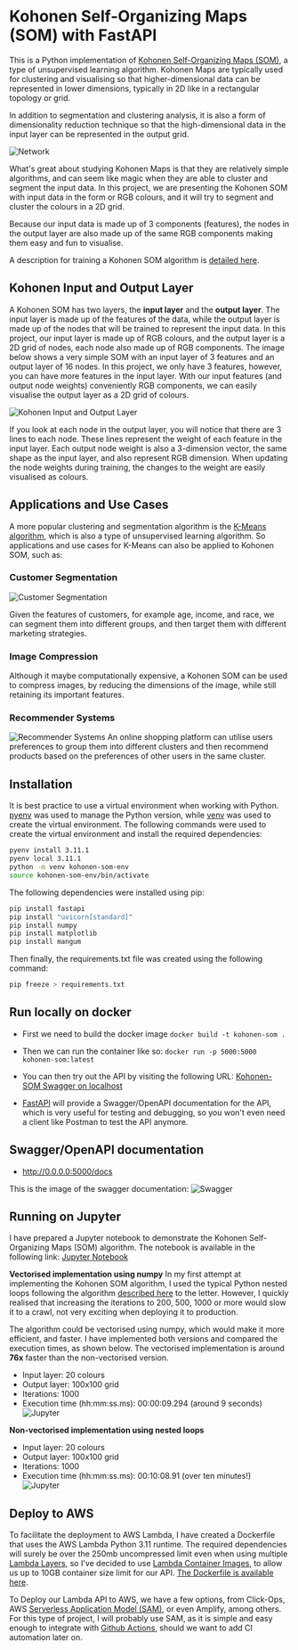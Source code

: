 # Kohonen Self-Organizing Maps (SOM) with FastAPI

This is a Python implementation of [Kohonen Self-Organizing Maps (SOM)](https://en.wikipedia.org/wiki/Self-organizing_map), a type of unsupervised learning algorithm. Kohonen Maps are typically used for clustering and visualising so that higher-dimensional data can be represented in lower dimensions, typically in 2D like in a rectangular topology or grid.

In addition to segmentation and clustering analysis, it is also a form of dimensionality reduction technique so that the high-dimensional data in the input layer can be represented in the output grid. 

![Network](http://www.pitt.edu/~is2470pb/Spring05/FinalProjects/Group1a/tutorial/kohonen1.gif)

What's great about studying Kohonen Maps is that they are relatively simple algorithms, and can seem like magic when they are able to cluster and segment the input data. In this project, we are presenting the Kohonen SOM with input data in the form or RGB colours, and it will try to segment and cluster the colours in a 2D grid.

Because our input data is made up of 3 components (features), the nodes in the output layer are also made up of the same RGB components making them easy and fun to visualise. 

A description for training a Kohonen SOM algorithm is [detailed here](./kohonen.ipynb).

## Kohonen Input and Output Layer

A Kohonen SOM has two layers, the **input layer** and the **output layer**. The input layer is made up of the features of the data, while the output layer is made up of the nodes that will be trained to represent the input data. In this project, our input layer is made up of RGB colours, and the output layer is a 2D grid of nodes, each node also made up of RGB components. The image below shows a very simple SOM with an input layer of 3 features and an output layer of 16 nodes. In this project, we only have 3 features, however, you can have more features in the input layer. With our input features (and output node weights) conveniently RGB components, we can easily visualise the output layer as a 2D grid of colours.


![Kohonen Input and Output Layer](./images/kohonen-detail.png)

If you look at each node in the output layer, you will notice that there are 3 lines to each node. These lines represent the weight of each feature in the input layer. Each output node weight is also a 3-dimension vector, the same shape as the input layer, and also represent RGB dimension. When updating the node weights during training, the changes to the weight are easily visualised as colours.

## Applications and Use Cases

A more popular clustering and segmentation algorithm is the [K-Means algorithm](https://www.analyticsvidhya.com/blog/2019/08/comprehensive-guide-k-means-clustering/), which is also a type of unsupervised learning algorithm. So applications and use cases for K-Means can also be applied to Kohonen SOM, such as:

### Customer Segmentation

![Customer Segmentation](./images/customer-segment-analysis-marketing-advertising-600nw-2134063767.webp)

Given the features of  customers, for example age, income, and race, we can segment them into different groups, and then target them with different marketing strategies.

### Image Compression

Although it maybe computationally expensive, a Kohonen SOM can be used to compress images, by reducing the dimensions of the image, while still retaining its important features.

### Recommender Systems

![Recommender Systems](./images/recommender-system.jpeg)
An online shopping platform can utilise users preferences to group them into different clusters and then recommend products based on the preferences of other users in the same cluster.

## Installation

It is best practice to use a virtual environment when working with Python. [pyenv](https://github.com/pyenv/pyenv) was used to manage the Python version, while [venv](https://docs.python.org/3/library/venv.html) was used to create the virtual environment. The following commands were used to create the virtual environment and install the required dependencies:

```bash
pyenv install 3.11.1
pyenv local 3.11.1
python -m venv kohonen-som-env
source kohonen-som-env/bin/activate
```

The following dependencies were installed using pip:
```bash
pip install fastapi
pip install "uvicorn[standard]"
pip install numpy
pip install matplotlib
pip install mangum
```
Then finally, the requirements.txt file was created using the following command:

```bash
pip freeze > requirements.txt
```

## Run locally on docker
- First we need to build the docker image
`docker build -t kohonen-som .`

- Then we can run the container like so:
`docker run -p 5000:5000 kohonen-som:latest`

- You can then try out the API by visiting the following URL:
[Kohonen-SOM Swagger on localhost](http://0.0.0.0:5000/docs)

- [FastAPI](https://fastapi.tiangolo.com/) will provide a Swagger/OpenAPI documentation for the API, which is very useful for testing and debugging, so you won't even need a client like Postman to test the API anymore.

## Swagger/OpenAPI documentation
- http://0.0.0.0:5000/docs

This is the image of the swagger documentation:
![Swagger](/images/swagger-openapi.png)

## Running on Jupyter
I have prepared a Jupyter notebook to demonstrate the Kohonen Self-Organizing Maps (SOM) algorithm. The notebook is available in the following link:
[Jupyter Notebook](kohonen.ipynb)

**Vectorised implementation using numpy**
In my first attempt at implementing the Kohonen SOM algorithm, I used the typical Python nested loops following the algorithm [described here](./kohonen.ipynb) to the letter. However, I quickly realised that increasing the iterations to 200, 500, 1000 or more would slow it to a crawl, not very exciting when deploying it to production.

The algorithm could be vectorised using numpy, which would make it more efficient, and faster. I have implemented both versions and compared the execution times, as shown below. The vectorised implementation is around **76x** faster than the non-vectorised version.

- Input layer: 20 colours
- Output layer: 100x100 grid
- Iterations: 1000
- Execution time (hh:mm:ss.ms): 00:00:09.294 (around 9 seconds)
![Jupyter](/images/vectorised-1000.png)

**Non-vectorised implementation using nested loops**
- Input layer: 20 colours
- Output layer: 100x100 grid
- Iterations: 1000
- Execution time (hh:mm:ss.ms): 00:10:08.91 (over ten minutes!)
![Jupyter](/images/non-vectorised-1000.png)

## Deploy to AWS

To facilitate the deployment to AWS Lambda, I have created a Dockerfile that uses the AWS Lambda Python 3.11 runtime. The required dependencies will surely be over the 250mb uncompressed limit even when using multiple [Lambda Layers](https://docs.aws.amazon.com/lambda/latest/dg/gettingstarted-concepts.html#gettingstarted-concepts-layer), so I've decided to use [Lambda Container Images](https://docs.aws.amazon.com/lambda/latest/dg/images-create.html), to allow us up to 10GB  container size limit for our API. [The Dockerfile is available here](./Dockerfile).

To Deploy our Lambda API to AWS, we have a few options, from Click-Ops, AWS [Serverless Application Model (SAM)](https://aws.amazon.com/serverless/sam/), or even Amplify, among others. For this type of project, I will probably use SAM, as it is simple and easy enough to integrate with [Github Actions](https://github.com/features/actions), should we want to add CI automation later on.

